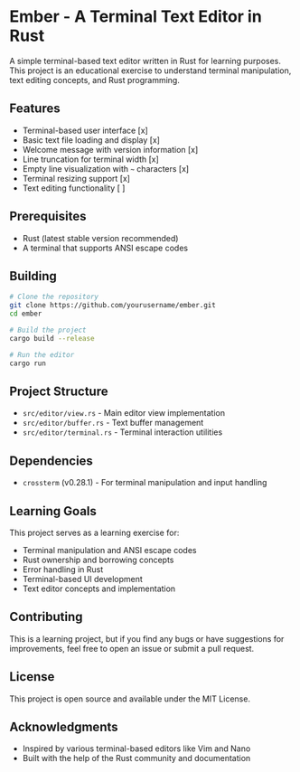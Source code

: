 # Ember - A Terminal Text Editor in Rust

A simple terminal-based text editor written in Rust for learning purposes. This project is an educational exercise to understand terminal manipulation, text editing concepts, and Rust programming.

## Features

- Terminal-based user interface [x]
- Basic text file loading and display [x]
- Welcome message with version information [x]
- Line truncation for terminal width [x]
- Empty line visualization with `~` characters [x]
- Terminal resizing support [x]
- Text editing functionality [ ]

## Prerequisites

- Rust (latest stable version recommended)
- A terminal that supports ANSI escape codes

## Building

```bash
# Clone the repository
git clone https://github.com/yourusername/ember.git
cd ember

# Build the project
cargo build --release

# Run the editor
cargo run
```

## Project Structure

- `src/editor/view.rs` - Main editor view implementation
- `src/editor/buffer.rs` - Text buffer management
- `src/editor/terminal.rs` - Terminal interaction utilities

## Dependencies

- `crossterm` (v0.28.1) - For terminal manipulation and input handling

## Learning Goals

This project serves as a learning exercise for:
- Terminal manipulation and ANSI escape codes
- Rust ownership and borrowing concepts
- Error handling in Rust
- Terminal-based UI development
- Text editor concepts and implementation

## Contributing

This is a learning project, but if you find any bugs or have suggestions for improvements, feel free to open an issue or submit a pull request.

## License

This project is open source and available under the MIT License.

## Acknowledgments

- Inspired by various terminal-based editors like Vim and Nano
- Built with the help of the Rust community and documentation 